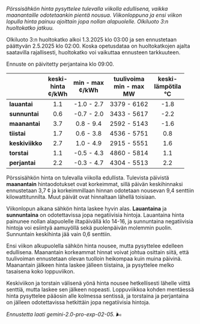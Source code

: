 *Pörssisähkön hinta pysyttelee tulevalla viikolla edullisena, vaikka maanantaille odotetaankin pientä nousua. Viikonloppuna ja ensi viikon lopulla hinta painuu ajoittain jopa nollan alapuolelle. Olkiluoto 3:n huoltokatko jatkuu.*


Olkiluoto 3:n huoltokatko alkoi 1.3.2025 klo 03:00 ja sen ennustetaan päättyvän 2.5.2025 klo 02:00. Koska opetusdataa on huoltokatkojen ajalta saatavilla rajallisesti, huoltokatko voi vaikuttaa ennusteen tarkkuuteen.

Ennuste on päivitetty perjantaina klo 09:00.

|   | keski-<br>hinta<br>¢/kWh | min - max<br>¢/kWh | tuulivoima<br>min - max<br>MW | keski-<br>lämpötila<br>°C |
|:-------------|:----------------:|:----------------:|:-------------:|:-------------:|
| **lauantai**  | 1.1 | -1.0 - 2.7  | 3379 - 6162 | -1.8 |
| **sunnuntai** | 0.6 | -0.7 - 2.0  | 3433 - 5617 | -2.2 |
| **maanantai** | 3.7 | 0.8 - 9.4  | 2592 - 5143 | -1.6 |
| **tiistai**   | 1.7 | 0.6 - 3.8  | 4536 - 5751 | 0.8  |
| **keskiviikko**| 2.7 | 1.0 - 4.9  | 2915 - 5551 | 1.6  |
| **torstai**  | 1.1 | -0.5 - 4.3 | 4860 - 5814 | 1.1  |
| **perjantai** | 2.2 | -0.3 - 4.7 | 4304 - 5513 | 2.2  |

Pörssisähkön hinta on tulevalla viikolla edullista. Tulevista päivistä **maanantain** hintaodotukset ovat korkeimmat, sillä päivän keskihinnaksi ennustetaan 3,7 ¢ ja korkeimmillaan hinnan odotetaan nousevan 9,4 senttiin kilowattitunnilta. Muut päivät ovat hinnaltaan lähellä toisiaan.

Viikonlopun aikana sähkön hinta laskee hyvin alas. **Lauantaina** ja **sunnuntaina** on odotettavissa jopa negatiivisia hintoja. Lauantaina hinta painunee nollan alapuolelle iltapäivällä klo 14-16, ja sunnuntaina negatiivisia hintoja voi esiintyä aamuyöllä sekä puolenpäivän molemmin puolin. Sunnuntain keskihinta jää vain 0,6 senttiin.

Ensi viikon alkupuolella sähkön hinta nousee, mutta pysyttelee edelleen edullisena. Maanantain korkeammat hinnat voivat johtua osittain siitä, että tuulivoiman ennustetaan olevan tuolloin heikompaa kuin muina päivinä. Maanantain jälkeen hinta laskee jälleen tiistaina, ja pysyttelee melko tasaisena koko loppuviikon.

Keskiviikon ja torstain välisenä yönä hinta nousee hetkellisesti lähelle viittä senttiä, mutta laskee sen jälkeen nopeasti. Loppuviikkoa kohden mentäessä hinta pysyttelee pääosin alle kolmessa sentissä, ja torstaina ja perjantaina on jälleen odotettavissa hetkittäin jopa negatiivisia hintoja.

*Ennustetta laati gemini-2.0-pro-exp-02-05.* 🌬️

